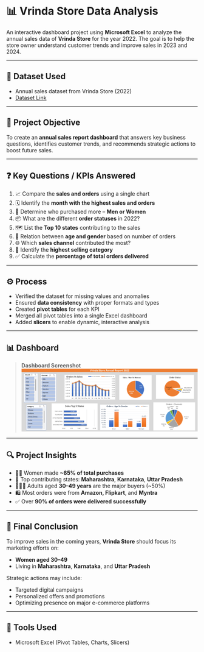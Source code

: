 # 📊 Vrinda Store Data Analysis 

An interactive dashboard project using **Microsoft Excel** to analyze the annual sales data of **Vrinda Store** for the year 2022. The goal is to help the store owner understand customer trends and improve sales in 2023 and 2024.

---

## 📁 Dataset Used
- Annual sales dataset from Vrinda Store (2022)
- [Dataset Link](https://github.com/Ragul6383/Data-Analysis-Dashboard-MS-Excel/blob/main/Vrinda%20Store%20Data%20Analysis%20work.xlsx)

---

## 🎯 Project Objective
To create an **annual sales report dashboard** that answers key business questions, identifies customer trends, and recommends strategic actions to boost future sales.

---

## ❓ Key Questions / KPIs Answered
1. 📈 Compare the **sales and orders** using a single chart  
2. 🗓 Identify the **month with the highest sales and orders**  
3. 🚻 Determine who purchased more – **Men or Women**  
4. 📦 What are the different **order statuses** in 2022?  
5. 🗺 List the **Top 10 states** contributing to the sales  
6. 🔄 Relation between **age and gender** based on number of orders  
7. 🌐 Which **sales channel** contributed the most?  
8. 🛒 Identify the **highest selling category**  
9. ✅ Calculate the **percentage of total orders delivered**

---

## ⚙️ Process
- Verified the dataset for missing values and anomalies  
- Ensured **data consistency** with proper formats and types  
- Created **pivot tables** for each KPI  
- Merged all pivot tables into a single Excel dashboard  
- Added **slicers** to enable dynamic, interactive analysis

---

## 📊 Dashboard
> **Dashboard Screenshot**  
> ![Dashboard Screenshot](https://github.com/Ragul6383/Data-Analysis-Dashboard-MS-Excel/blob/main/project%20screenshot.png)

---

## 🔍 Project Insights
- 👩‍🦰 Women made **~65% of total purchases**
- 📍 Top contributing states: **Maharashtra**, **Karnataka**, **Uttar Pradesh**
- 👨‍👩‍👧 Adults aged **30–49 years** are the major buyers (~50%)
- 🛍 Most orders were from **Amazon, Flipkart**, and **Myntra**
- ✅ Over **90% of orders were delivered successfully**

---

## 🏁 Final Conclusion
To improve sales in the coming years, **Vrinda Store** should focus its marketing efforts on:
- **Women aged 30–49**
- Living in **Maharashtra**, **Karnataka**, and **Uttar Pradesh**

Strategic actions may include:
- Targeted digital campaigns
- Personalized offers and promotions
- Optimizing presence on major e-commerce platforms

---

## 📌 Tools Used
- Microsoft Excel (Pivot Tables, Charts, Slicers)
